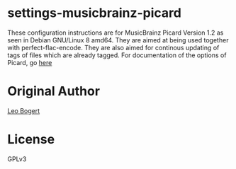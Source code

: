 settings-musicbrainz-picard
===========================

These configuration instructions are for MusicBrainz Picard Version 1.2 as seen in Debian GNU/Linux 8 amd64.
They are aimed at being used together with perfect-flac-encode.
They are also aimed for continous updating of tags of files which are already tagged.
For documentation of the options of Picard, go [here](http://musicbrainz.org/doc/MusicBrainz_Picard/Documentation/Options)

# Original Author
[Leo Bogert](http://leo.bogert.de)

# License
GPLv3
